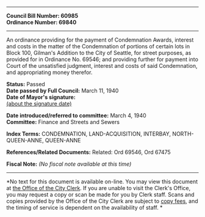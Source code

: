 * * * * *  
  
**Council Bill Number: [](#h0)[](#h2)60985**   
**Ordinance Number: 69840**  
  
* * * * *  
  
An ordinance providing for the payment of Condemnation Awards, interest and costs in the matter of the Condemnation of portions of certain lots in Block 100, Gilman's Addition to the City of Seattle, for street purposes, as provided for in Ordinance No. 69546; and providing further for payment into Court of the unsatisfied judgment, interest and costs of said Condemnation, and appropriating money therefor.  
  
**Status:** Passed   
**Date passed by Full Council:** March 11, 1940   
**Date of Mayor's signature:**   
[(about the signature date)](/~public/approvaldate.htm)   
  
  
**Date introduced/referred to committee:** March 4, 1940   
**Committee:** Finance and Streets and Sewers   
  
**Index Terms:** CONDEMNATION, LAND-ACQUISITION, INTERBAY, NORTH-QUEEN-ANNE, QUEEN-ANNE  
  
**References/Related Documents:** Related: Ord 69546, Ord 67475  
  
**Fiscal Note:** *(No fiscal note available at this time)*  
  
* * * * *  
  
*No text for this document is available on-line. You may view this document at [the Office of the City Clerk](http://www.seattle.gov/leg/clerk/contactUs.htm). If you are unable to visit the Clerk's Office, you may request a copy or scan be made for you by Clerk staff. Scans and copies provided by the Office of the City Clerk are subject to [copy fees](http://clerk.seattle.gov/~public/clerkfees.htm), and the timing of service is dependent on the availability of staff. *  
  
  
